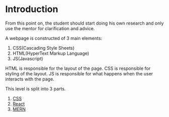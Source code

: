 # Introduction
From this point on, the student should start doing his own research and only use
the mentor for clarification and advice.

A webpage is constructed of 3 main elements:
1. CSS(Cascading Style Sheets)
2. HTML(HyperText Markup Language)
3. JS(Javascript)

HTML is responsible for the layout of the page.
CSS is responsible for styling of the layout.
JS is responsible for what happens when the user interacts with the page.

This level is split into 3 parts.

1. [CSS][css]
2. [React][react]
3. [MERN][mern]

[css]: https://github.com/mihaildono/padawan-project/blob/master/padawan/css.md
[react]: https://github.com/mihaildono/padawan-project/blob/master/padawan/react.md
[mern]: https://github.com/mihaildono/padawan-project/blob/master/padawan/mern.md
